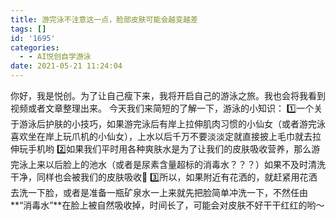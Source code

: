 ```yaml
---
title: 游完泳不注意这一点，脸部皮肤可能会越变越差
tags: []
id: '1695'
categories:
  - - AI悦创自学游泳
date: 2021-05-21 11:24:04
---
```


你好，我是悦创。为了让自己瘦下来，我将开启自己的游泳之旅。我也会将我看到视频或者文章整理出来。 今天我们来简短的了解一下，游泳的小知识： 1️⃣一个关于游泳后护肤的小技巧，如果游完泳后有岸上拉伸肌肉习惯的小仙女（或者游完泳喜欢坐在岸上玩爪机的小仙女），上水以后千万不要淡淡定就直接披上毛巾就去拉伸玩手机哟 2️⃣如果我们平时用各种爽肤水是为了让我们的皮肤吸收营养，那么游完泳上来以后脸上的池水（或者是尿素含量超标的消毒水？？？）如果不及时清洗干净，同样也会被我们的皮肤吸收🧽 3️⃣所以，如果附近有花洒的，就赶紧用花洒去洗一下脸，或者是准备一瓶矿泉水一上来就先把脸简单冲洗一下，不然任由**“消毒水”**在脸上被自然吸收掉，时间长了，可能会对皮肤不好干干红红的哟～
